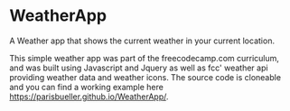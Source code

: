 # WeatherApp
A Weather app that shows the current weather in your current location.

This simple weather app was part of the freecodecamp.com curriculum, and was 
built using Javascript and Jquery as well as fcc' weather api providing 
weather data and weather icons. 
The source code is cloneable and you can find a working example here
https://parisbueller.github.io/WeatherApp/.
